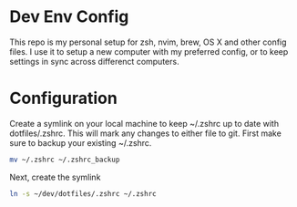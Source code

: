 # Dev Env Config
This repo is my personal setup for zsh, nvim, brew, OS X and other config files. I use it to setup a new computer with my preferred config, or to keep settings in sync across differenct computers.

# Configuration
Create a symlink on your local machine to keep ~/.zshrc up to date with dotfiles/.zshrc. This will mark any changes to either file to git. 
First make sure to backup your existing ~/.zshrc.

```bash copy
mv ~/.zshrc ~/.zshrc_backup
```

Next, create the symlink

```bash copy
ln -s ~/dev/dotfiles/.zshrc ~/.zshrc
```

